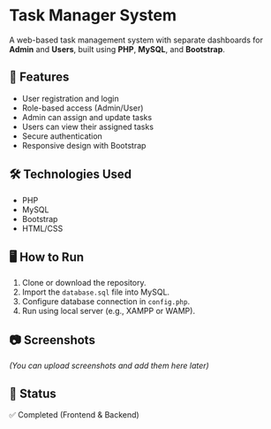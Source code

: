 # Task Manager System

A web-based task management system with separate dashboards for **Admin** and **Users**, built using **PHP**, **MySQL**, and **Bootstrap**.

## 🔑 Features
- User registration and login
- Role-based access (Admin/User)
- Admin can assign and update tasks
- Users can view their assigned tasks
- Secure authentication
- Responsive design with Bootstrap

## 🛠️ Technologies Used
- PHP
- MySQL
- Bootstrap
- HTML/CSS

## 🖥️ How to Run
1. Clone or download the repository.
2. Import the `database.sql` file into MySQL.
3. Configure database connection in `config.php`.
4. Run using local server (e.g., XAMPP or WAMP).

## 📷 Screenshots
*(You can upload screenshots and add them here later)*

## 📌 Status
✅ Completed (Frontend & Backend)

